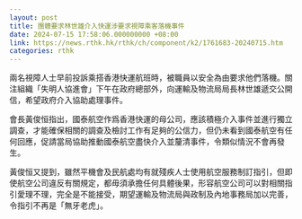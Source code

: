 ```yaml
---
layout: post
title: 團體要求林世雄介入快運涉要求視障乘客落機事件
date: 2024-07-15 17:58:06.000000000 +08:00
link: https://news.rthk.hk/rthk/ch/component/k2/1761683-20240715.htm
categories: rthk
---
```


兩名視障人士早前投訴乘搭香港快運航班時，被職員以安全為由要求他們落機。關注組織「失明人協進會」下午在政府總部外，向運輸及物流局局長林世雄遞交公開信，希望政府介入協助處理事件。

會長黃俊恒指出，國泰航空作爲香港快運的母公司，應該積極介入事件並進行獨立調查，才能確保相關的調查及檢討工作有足夠的公信力，但仍未看到國泰航空有任何回應，促請當局協助推動國泰航空盡快介入並釐清事件，令類似情況不會再發生。

黃俊恒又提到，雖然平機會及民航處均有就殘疾人士使用航空服務制訂指引，但即使航空公司違反有關規定，都毋須承擔任何具體後果，形容航空公司可以對相關指引愛理不理，完全是不能接受，期望運輸及物流局與政制及內地事務局加以完善，令指引不再是「無牙老虎」。
